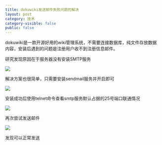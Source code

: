 ```yaml
---
title: dokuwiki发送邮件失败问题的解决
layout: post
category: 技术
category-visible: false
public: false
---
```


dokuwiki是一款开源好用的wiki管理系统，不需要连接数据库，纯文件存放数据内容，安装后遇到的问题是注册用户收不到注册信息邮件。

研究发现原因在于服务器没有安装SMTP服务

![](http://7xoc7e.com1.z0.glb.clouddn.com/16-1-1/14271011.jpg)

解决方案也很简单，只需要安装sendmail服务并开启即可

![](http://7xoc7e.com1.z0.glb.clouddn.com/16-1-1/96854600.jpg)

安装成功后使用telnet命令查看smtp服务默认占据的25号端口联通情况

![](http://7xoc7e.com1.z0.glb.clouddn.com/16-1-1/25657124.jpg)

再次尝试发送邮件

![](http://7xoc7e.com1.z0.glb.clouddn.com/16-1-1/57610145.jpg)

发现可以正常发送




